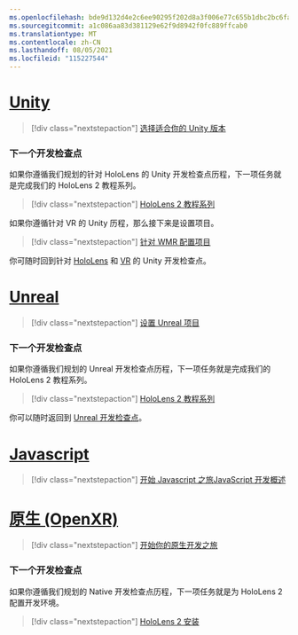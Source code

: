 ```yaml
---
ms.openlocfilehash: bde9d132d4e2c6ee90295f202d8a3f006e77c655b1dbc2bc6fa9da1aed9d6e33
ms.sourcegitcommit: a1c086aa83d381129e62f9d8942f0fc889ffcab0
ms.translationtype: MT
ms.contentlocale: zh-CN
ms.lasthandoff: 08/05/2021
ms.locfileid: "115227544"
---
```

# <a name="unity"></a>[Unity](#tab/unity)

> [!div class="nextstepaction"]
> [选择适合你的 Unity 版本](../unity/choosing-unity-version.md)

### <a name="next-development-checkpoint"></a>下一个开发检查点

如果你遵循我们规划的针对 HoloLens 的 Unity 开发检查点历程，下一项任务就是完成我们的 HoloLens 2 教程系列。

> [!div class="nextstepaction"]
> [HoloLens 2 教程系列](../unity/tutorials/mr-learning-base-01.md)

如果你遵循针对 VR 的 Unity 历程，那么接下来是设置项目。

> [!div class="nextstepaction"]
> [针对 WMR 配置项目](../unity/configure-unity-project.md)

你可随时回到针对 [HoloLens](../unity/unity-development-overview.md#1-getting-started) 和 [VR](../unity/unity-development-wmr-overview.md#1-getting-started) 的 Unity 开发检查点。

# <a name="unreal"></a>[Unreal](#tab/unreal)

> [!div class="nextstepaction"]
> [设置 Unreal 项目](../unreal/unreal-project-setup.md)

### <a name="next-development-checkpoint"></a>下一个开发检查点

如果你遵循我们规划的 Unreal 开发检查点历程，下一项任务就是完成我们的 HoloLens 2 教程系列。

> [!div class="nextstepaction"]
> [HoloLens 2 教程系列](../unreal/tutorials/unreal-uxt-ch1.md)

你可以随时返回到 [Unreal 开发检查点](../unreal/unreal-development-overview.md#1-getting-started)。

# <a name="javascript"></a>[Javascript](#tab/javascript)

> [!div class="nextstepaction"]
> [开始 Javascript 之旅](../native/directx-development-overview.md)[JavaScript 开发概述](../javascript/javascript-development-overview.md) 

# <a name="native-openxr"></a>[原生 (OpenXR)](#tab/native)

> [!div class="nextstepaction"]
> [开始你的原生开发之旅](../native/directx-development-overview.md)

### <a name="next-development-checkpoint"></a>下一个开发检查点

如果你遵循我们规划的 Native 开发检查点历程，下一项任务就是为 HoloLens 2 配置开发环境。

> [!div class="nextstepaction"]
> [HoloLens 2 安装](../native/openxr-getting-started.md#getting-started-with-openxr-for-hololens-2)